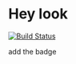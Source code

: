 # Hey look

[![Build Status](https://travis-ci.org/edwardguo61/Testing.svg?branch=master)](https://travis-ci.org/edwardguo61/Testing)

add the badge